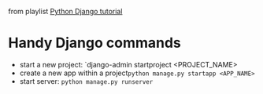from playlist [Python Django tutorial](https://www.youtube.com/watch?v=UmljXZIypDc&list=PL-osiE80TeTtoQCKZ03TU5fNfx2UY6U4p)

# Handy Django commands
* start a new project: `django-admin startproject <PROJECT_NAME>
* create a new app within a project`python manage.py startapp <APP_NAME>`
* start server: `python manage.py runserver`
